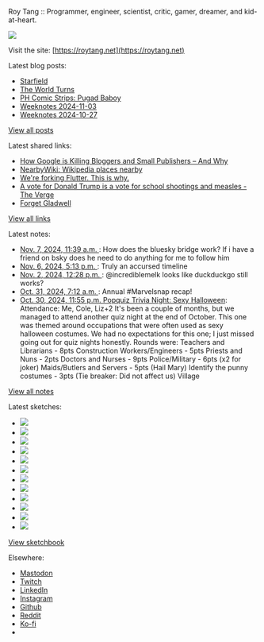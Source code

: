 Roy Tang :: Programmer, engineer, scientist, critic, gamer, dreamer, and kid-at-heart.

![](https://roytang.net/static/img/profile.jpg)

Visit the site: [https://roytang.net](https://roytang.net)

Latest blog posts:

- [Starfield](https://roytang.net/2024/11/starfield/)
- [The World Turns](https://roytang.net/2024/11/the-world-turns/)
- [PH Comic Strips: Pugad Baboy](https://roytang.net/2024/11/pugad-baboy/)
- [Weeknotes 2024-11-03](https://roytang.net/2024/11/weeknotes-11-03/)
- [Weeknotes 2024-10-27](https://roytang.net/2024/10/weeknotes-10-27/)

[View all posts](https://roytang.net/blog)

Latest shared links:

- [How Google is Killing Bloggers and Small Publishers – And Why](https://roytang.net/2024/10/2ca8ec0b0d7dce704940abdc8ade3baa/)
- [NearbyWiki: Wikipedia places nearby](https://roytang.net/2024/10/7881c0d077da971fe0fab099e6e01c11/)
- [We&#x27;re forking Flutter. This is why.](https://roytang.net/2024/10/fb5c21a51de62410f4138ac9158cd065/)
- [A vote for Donald Trump is a vote for school shootings and measles - The Verge](https://roytang.net/2024/10/3b5fc1db4026f8d4d41b34540763603d/)
- [Forget Gladwell](https://roytang.net/2024/10/37a83bd01d117f66151ceea45192fea0/)

[View all links](https://roytang.net/links)

Latest notes:

- [Nov. 7, 2024, 11:39 a.m. ](https://roytang.net/2024/11/113439590452068091/): How does the bluesky bridge work? If i have a friend on bsky does he need to do anything for me to follow him
- [Nov. 6, 2024, 5:13 p.m. ](https://roytang.net/2024/11/113435242230552184/): Truly an accursed timeline
- [Nov. 2, 2024, 12:28 p.m. ](https://roytang.net/2024/11/113411469089541860/): @incrediblemelk looks like duckduckgo still works?
- [Oct. 31, 2024, 7:12 a.m. ](https://roytang.net/2024/10/113398901994949365/): Annual #Marvelsnap recap!
- [Oct. 30, 2024, 11:55 p.m. Popquiz Trivia Night: Sexy Halloween](https://roytang.net/2024/10/popquiz-halloween/): Attendance: Me, Cole, Liz+2 It&#x27;s been a couple of months, but we managed to attend another quiz night at the end of October. This one was themed around occupations that were often used as sexy halloween costumes. We had no expectations for this one; I just missed going out for quiz nights honestly. Rounds were: Teachers and Librarians - 8pts Construction Workers/Engineers - 5pts Priests and Nuns - 2pts Doctors and Nurses - 9pts Police/Military - 6pts (x2 for joker) Maids/Butlers and Servers - 5pts (Hail Mary) Identify the punny costumes - 3pts (Tie breaker: Did not affect us) Village

[View all notes](https://roytang.net/notes)

Latest sketches:


- ![](https://roytang.net/media/cache/32/e6/32e6bccc49e8369f7e33d4b393e24821.jpg)
- ![](https://roytang.net/media/cache/6d/bb/6dbb65d9198fe1692eed00385ef079c4.jpg)
- ![](https://roytang.net/media/cache/55/78/5578c142afd534e31f9723865e041b14.jpg)
- ![](https://roytang.net/media/cache/11/0b/110b905affbef32264adf4c2f7a3e608.jpg)
- ![](https://roytang.net/media/cache/60/c6/60c68c0db7d473687683874eb35fb4f8.jpg)
- ![](https://roytang.net/media/cache/55/80/5580f7da860316f676969d8b08f2066f.jpg)
- ![](https://roytang.net/media/cache/de/79/de796fdabfe4c65636e385f4dabe7d7d.jpg)
- ![](https://roytang.net/media/cache/f2/b0/f2b07114ca00b8f1da1d37307ce9d52b.jpg)
- ![](https://roytang.net/media/cache/ba/d5/bad5f72b2a016bb45c230ceffd2dc203.jpg)
- ![](https://roytang.net/media/cache/97/f4/97f4800a23c3d65586f62a9904baf15c.jpg)
- ![](https://roytang.net/media/cache/98/b7/98b731ba93be900ebd53bfd8fb391b40.jpg)
- ![](https://roytang.net/media/cache/88/e5/88e59dd5a9e6be8fc0b0d50b79e15161.jpg)

[View sketchbook](https://roytang.net/albums/sketchbook)


Elsewhere:

- [Mastodon](https://indieweb.social/@roytang)
- [Twitch](https://twitch.tv/twitchyroy)
- [LinkedIn](https://www.linkedin.com/in/roytang)
- [Instagram](https://instagram.com/roytang0400)
- [Github](https://github.com/roytang)
- [Reddit](https://reddit.com/u/hungryroy)
- [Ko-fi](https://ko-fi.com/roytang)
- [](mailto:hello@roytang.net)